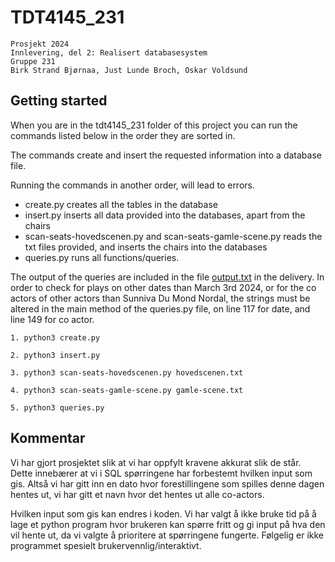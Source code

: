 # TDT4145_231

```
Prosjekt 2024
Innlevering, del 2: Realisert databasesystem
Gruppe 231
Birk Strand Bjørnaa, Just Lunde Broch, Oskar Voldsund
```

## Getting started

When you are in the tdt4145_231 folder of this project you can run the commands listed below in the order they are sorted in.

The commands create and insert the requested information into a database file.

Running the commands in another order, will lead to errors.

- create.py creates all the tables in the database
- insert.py inserts all data provided into the databases, apart from the chairs
- scan-seats-hovedscenen.py and scan-seats-gamle-scene.py reads the txt files provided, and inserts the chairs into the databases
- queries.py runs all functions/queries.

The output of the queries are included in the file [output.txt](./output.txt) in the delivery.
In order to check for plays on other dates than March 3rd 2024, or for the co actors of other actors than Sunniva Du Mond Nordal, the strings must be altered in the main method of the queries.py file, on line 117 for date, and line 149 for co actor.

```
1. python3 create.py

2. python3 insert.py

3. python3 scan-seats-hovedscenen.py hovedscenen.txt

4. python3 scan-seats-gamle-scene.py gamle-scene.txt

5. python3 queries.py
```

## Kommentar

Vi har gjort prosjektet slik at vi har oppfylt kravene akkurat slik de står. Dette innebærer at vi i SQL spørringene har forbestemt hvilken input som gis. Altså vi har gitt inn en dato hvor forestillingene som spilles denne dagen hentes ut, vi har gitt et navn hvor det hentes ut alle co-actors.

Hvilken input som gis kan endres i koden. Vi har valgt å ikke bruke tid på å lage et python program hvor brukeren kan spørre fritt og gi input på hva den vil hente ut, da vi valgte å prioritere at spørringene fungerte. Følgelig er ikke programmet spesielt brukervennlig/interaktivt.
